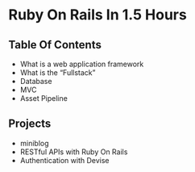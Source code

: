 # Ruby On Rails In 1.5 Hours

## Table Of Contents
- What is a web application framework
- What is the “Fullstack”
- Database
- MVC
- Asset Pipeline

## Projects
- miniblog
- RESTful APIs with Ruby On Rails
- Authentication with Devise
